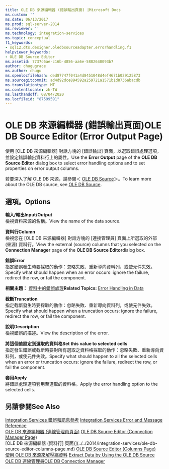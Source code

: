 ```yaml
---
title: OLE DB 來源編輯器 (錯誤輸出頁面) |Microsoft Docs
ms.custom: ''
ms.date: 06/13/2017
ms.prod: sql-server-2014
ms.reviewer: ''
ms.technology: integration-services
ms.topic: conceptual
f1_keywords:
- sql12.dts.designer.oledbsourceadapter.errorhandling.f1
helpviewer_keywords:
- OLE DB Source Editor
ms.assetid: 7737c6ae-c16b-4856-aa6e-5882640093b7
author: chugugrace
ms.author: chugu
ms.openlocfilehash: ded87747f041a4d8451048d4ef4671b029125873
ms.sourcegitcommit: ad4d92dce894592a259721a1571b1d8736abacdb
ms.translationtype: MT
ms.contentlocale: zh-TW
ms.lasthandoff: 08/04/2020
ms.locfileid: "87599591"
---
```

# <a name="ole-db-source-editor-error-output-page"></a><span data-ttu-id="cef40-102">OLE DB 來源編輯器 (錯誤輸出頁面)</span><span class="sxs-lookup"><span data-stu-id="cef40-102">OLE DB Source Editor (Error Output Page)</span></span>
  <span data-ttu-id="cef40-103">使用 [OLE DB 來源編輯器]  對話方塊的 [錯誤輸出]  頁面，以選取錯誤處理選項，並設定錯誤輸出資料行上的屬性。</span><span class="sxs-lookup"><span data-stu-id="cef40-103">Use the **Error Output** page of the **OLE DB Source Editor** dialog box to select error handling options and to set properties on error output columns.</span></span>  
  
 <span data-ttu-id="cef40-104">若要深入了解 OLE DB 來源，請參閱＜ [OLE DB Source](data-flow/ole-db-source.md)＞。</span><span class="sxs-lookup"><span data-stu-id="cef40-104">To learn more about the OLE DB source, see [OLE DB Source](data-flow/ole-db-source.md).</span></span>  
  
## <a name="options"></a><span data-ttu-id="cef40-105">選項。</span><span class="sxs-lookup"><span data-stu-id="cef40-105">Options</span></span>  
 <span data-ttu-id="cef40-106">**輸入/輸出**</span><span class="sxs-lookup"><span data-stu-id="cef40-106">**Input/Output**</span></span>  
 <span data-ttu-id="cef40-107">檢視資料來源的名稱。</span><span class="sxs-lookup"><span data-stu-id="cef40-107">View the name of the data source.</span></span>  
  
 <span data-ttu-id="cef40-108">**資料行**</span><span class="sxs-lookup"><span data-stu-id="cef40-108">**Column**</span></span>  
 <span data-ttu-id="cef40-109">檢視您在 [OLE DB 來源編輯器]  對話方塊的 [連接管理員]  頁面上所選取的外部 (來源) 資料行。</span><span class="sxs-lookup"><span data-stu-id="cef40-109">View the external (source) columns that you selected on the **Connection Manager** page of the **OLE DB Source Editor**dialog box.</span></span>  
  
 <span data-ttu-id="cef40-110">**錯誤**</span><span class="sxs-lookup"><span data-stu-id="cef40-110">**Error**</span></span>  
 <span data-ttu-id="cef40-111">指定錯誤發生時要採取的動作：忽略失敗、重新導向資料列，或使元件失效。</span><span class="sxs-lookup"><span data-stu-id="cef40-111">Specify what should happen when an error occurs: ignore the failure, redirect the row, or fail the component.</span></span>  
  
 <span data-ttu-id="cef40-112">**相關主題：** [資料中的錯誤處理](data-flow/error-handling-in-data.md)</span><span class="sxs-lookup"><span data-stu-id="cef40-112">**Related Topics:** [Error Handling in Data](data-flow/error-handling-in-data.md)</span></span>  
  
 <span data-ttu-id="cef40-113">**截斷**</span><span class="sxs-lookup"><span data-stu-id="cef40-113">**Truncation**</span></span>  
 <span data-ttu-id="cef40-114">指定截斷發生時要採取的動作：忽略失敗、重新導向資料列，或使元件失效。</span><span class="sxs-lookup"><span data-stu-id="cef40-114">Specify what should happen when a truncation occurs: ignore the failure, redirect the row, or fail the component.</span></span>  
  
 <span data-ttu-id="cef40-115">**說明**</span><span class="sxs-lookup"><span data-stu-id="cef40-115">**Description**</span></span>  
 <span data-ttu-id="cef40-116">檢視錯誤的描述。</span><span class="sxs-lookup"><span data-stu-id="cef40-116">View the description of the error.</span></span>  
  
 <span data-ttu-id="cef40-117">**將這個值設定到選取的資料格**</span><span class="sxs-lookup"><span data-stu-id="cef40-117">**Set this value to selected cells**</span></span>  
 <span data-ttu-id="cef40-118">指定發生錯誤或截斷時要對所有選取之資料格採取的動作：忽略失敗、重新導向資料列，或使元件失效。</span><span class="sxs-lookup"><span data-stu-id="cef40-118">Specify what should happen to all the selected cells when an error or truncation occurs: ignore the failure, redirect the row, or fail the component.</span></span>  
  
 <span data-ttu-id="cef40-119">**套用**</span><span class="sxs-lookup"><span data-stu-id="cef40-119">**Apply**</span></span>  
 <span data-ttu-id="cef40-120">將錯誤處理選項套用至選取的資料格。</span><span class="sxs-lookup"><span data-stu-id="cef40-120">Apply the error handling option to the selected cells.</span></span>  
  
## <a name="see-also"></a><span data-ttu-id="cef40-121">另請參閱</span><span class="sxs-lookup"><span data-stu-id="cef40-121">See Also</span></span>  
 <span data-ttu-id="cef40-122">[Integration Services 錯誤和訊息參考](../../2014/integration-services/integration-services-error-and-message-reference.md) </span><span class="sxs-lookup"><span data-stu-id="cef40-122">[Integration Services Error and Message Reference](../../2014/integration-services/integration-services-error-and-message-reference.md) </span></span>  
 <span data-ttu-id="cef40-123">[OLE DB 來源編輯器 &#40;連線管理員頁面&#41;](../../2014/integration-services/ole-db-source-editor-connection-manager-page.md) </span><span class="sxs-lookup"><span data-stu-id="cef40-123">[OLE DB Source Editor &#40;Connection Manager Page&#41;](../../2014/integration-services/ole-db-source-editor-connection-manager-page.md) </span></span>  
 <span data-ttu-id="cef40-124">[OLE DB 來源編輯器 &#40;資料行] 頁面&#41;](../../2014/integration-services/ole-db-source-editor-columns-page.md) </span><span class="sxs-lookup"><span data-stu-id="cef40-124">[OLE DB Source Editor &#40;Columns Page&#41;](../../2014/integration-services/ole-db-source-editor-columns-page.md) </span></span>  
 <span data-ttu-id="cef40-125">[使用 OLE DB 來源來解壓縮資料](data-flow/extract-data-by-using-the-ole-db-source.md) </span><span class="sxs-lookup"><span data-stu-id="cef40-125">[Extract Data by Using the OLE DB Source](data-flow/extract-data-by-using-the-ole-db-source.md) </span></span>  
 [<span data-ttu-id="cef40-126">OLE DB 連線管理員</span><span class="sxs-lookup"><span data-stu-id="cef40-126">OLE DB Connection Manager</span></span>](connection-manager/ole-db-connection-manager.md)  
  
  

